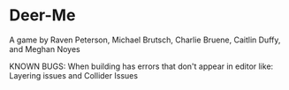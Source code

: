 # Deer-Me
A game by Raven Peterson, Michael Brutsch, Charlie Bruene, Caitlin Duffy, and Meghan Noyes

KNOWN BUGS: When building has errors that don't appear in editor like: Layering issues and Collider Issues

